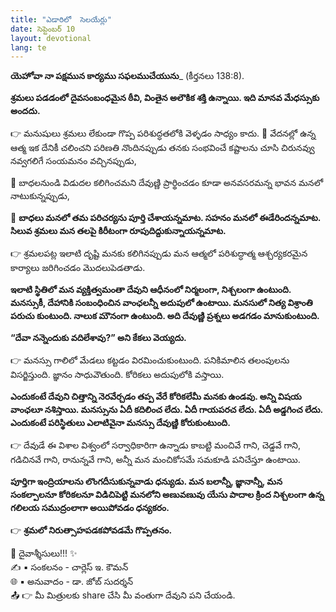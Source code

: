 ```yaml
---
title: "ఎడారిలో  సెలయేర్లు"
date: సెప్టెంబర్ 10
layout: devotional
lang: te
---
```


**యెహోవా నా పక్షమున కార్యము సఫలముచేయును**_ (కీర్తనలు 138:8).

**శ్రమలు పడడంలో దైవసంబంధమైన ఠీవి, వింతైన అలౌకిక శక్తి ఉన్నాయి. ఇది మానవ మేధస్సుకు అందదు.**

👉 మనుషులు శ్రమలు లేకుండా గొప్ప పరిశుద్ధతలోకి వెళ్ళడం సాధ్యం కాదు.
🔹 వేదనల్లో ఉన్న ఆత్మ ఇక దేనికీ చలించని పరిణతి నొందినప్పుడు తనకు సంభవించే కష్టాలను చూసి చిరునవ్వు నవ్వగలిగే సంయమనం వచ్చినప్పుడు,

🔹 బాధలనుండి విడుదల కలిగించమని దేవుణ్ణి ప్రార్థించడం కూడా అనవసరమన్న భావన మనలో నాటుకున్నప్పుడు, 

🔹 **బాధలు మనలో తమ పరిచర్యను పూర్తి చేశాయన్నమాట. సహనం మనలో ఈడేరిందన్నమాట. సిలువ శ్రమలు మన తలపై కిరీటంగా రూపుదిద్దుకున్నాయన్నమాట.**

👉 శ్రమలపట్ల ఇలాటి దృష్టి మనకు కలిగినప్పుడు మన ఆత్మలో పరిశుద్ధాత్మ ఆశ్చర్యకరమైన కార్యాలు జరిగించడం మొదలుపెడతాడు. 

**ఇలాటి స్థితిలో మన వ్యక్తిత్వమంతా దేవుని ఆధీనంలో నిర్మలంగా, నిశ్చలంగా ఉంటుంది. మనస్సుకీ, దేహానికి సంబంధించిన వాంఛలన్నీ అదుపులో ఉంటాయి. మనసులో నిత్య విశ్రాంతి పరుచు కుంటుంది. నాలుక మౌనంగా ఉంటుంది. అది దేవుణ్ణి ప్రశ్నలు అడగడం మానుకుంటుంది.**

 **“దేవా నన్నెందుకు వదిలేశావు?” అని కేకలు వెయ్యదు.**

👉 మనస్సు గాలిలో మేడలు కట్టడం విరమించుకుంటుంది. పనికిమాలిన తలంపులను విసర్జిస్తుంది. జ్ఞానం సాధువౌతుంది. కోరికలు అదుపులోకి వస్తాయి.

 **ఎందుకంటే దేవుని చిత్తాన్ని నెరవేర్చడం తప్ప వేరే కోరికలేమీ మనకు ఉండవు. అన్ని విషయ వాంఛలూ నశిస్తాయి. మనస్సును ఏదీ కదిలించ లేదు. ఏదీ గాయపరచ లేదు. ఏదీ అడ్డగించ లేదు. ఎందుకంటే పరిస్థితులు ఎలాటివైనా మనస్సు దేవుణ్ణి కోరుకుంటుంది.**

👉 దేవుడే ఈ విశాల విశ్వంలో సర్వాధికారిగా ఉన్నాడు కాబట్టి మంచివే గాని, చెడ్డవే గాని, గడిచినవే గాని, రానున్నవే గాని, అన్నీ మన మంచికోసమే సమకూడి పనిచేస్తూ ఉంటాయి.

**పూర్తిగా ఇంద్రియాలను లొంగదీసుకున్నవాడు ధన్యుడు. మన బలాన్నీ, జ్ఞానాన్నీ, మన సంకల్పాలనూ కోరికలనూ విడిచిపెట్టి మనలోని అణువణువు యేసు పాదాల క్రింద నిశ్చలంగా ఉన్న గలిలయ సముద్రంలాగా అయిపోవడం ధన్యకరం.**

👉 **శ్రమలో నిరుత్సాహపడకపోవడమే గొప్పతనం.**

<div class="blessing">🙏 <span class="bless-text">దైవాశ్శీసులు!!!</span> ✨</div>

<div class="credit">✍️ <span class="credit-text">▪ సంకలనం - చార్లెస్ ఇ. కౌమన్</span></div>
<div class="credit">🌐 <span class="credit-text">▪ అనువాదం - డా. జోబ్ సుదర్శన్</span></div>


<div class="share">📤 👉 <span class="share-text">మీ మిత్రులకు share చేసి మీ వంతుగా దేవుని పని చేయండి.</span></div>
